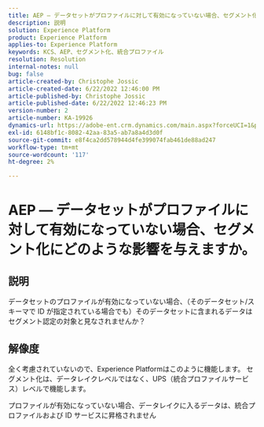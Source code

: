 ```yaml
---
title: AEP — データセットがプロファイルに対して有効になっていない場合、セグメント化にどのような影響を与えますか。
description: 説明
solution: Experience Platform
product: Experience Platform
applies-to: Experience Platform
keywords: KCS、AEP、セグメント化、統合プロファイル
resolution: Resolution
internal-notes: null
bug: false
article-created-by: Christophe Jossic
article-created-date: 6/22/2022 12:46:00 PM
article-published-by: Christophe Jossic
article-published-date: 6/22/2022 12:46:23 PM
version-number: 2
article-number: KA-19926
dynamics-url: https://adobe-ent.crm.dynamics.com/main.aspx?forceUCI=1&pagetype=entityrecord&etn=knowledgearticle&id=203a4843-29f2-ec11-bb3d-6045bd0158c7
exl-id: 6148bf1c-8082-42aa-83a5-ab7a8a4d3d0f
source-git-commit: e8f4ca2dd578944d4fe399074fab461de88ad247
workflow-type: tm+mt
source-wordcount: '117'
ht-degree: 2%

---
```


# AEP — データセットがプロファイルに対して有効になっていない場合、セグメント化にどのような影響を与えますか。

## 説明

データセットのプロファイルが有効になっていない場合、（そのデータセット/スキーマで ID が指定されている場合でも）そのデータセットに含まれるデータはセグメント認定の対象と見なされませんか？

## 解像度


全く考慮されていないので、Experience Platformはこのように機能します。 セグメント化は、データレイクレベルではなく、UPS（統合プロファイルサービス）レベルで機能します。

プロファイルが有効になっていない場合、データレイクに入るデータは、統合プロファイルおよび ID サービスに昇格されません
